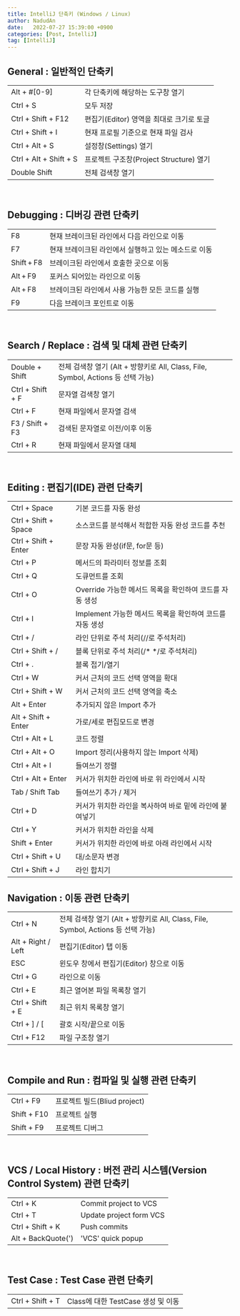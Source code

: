 ```yaml
---
title: IntelliJ 단축키 (Windows / Linux)
author: NadudAn
date:   2022-07-27 15:39:00 +0900
categories: [Post, IntelliJ]
tag: [IntelliJ]
---
```


## General : 일반적인 단축키

|||
|---|---|
|Alt + #[0-9] | 각 단축키에 해당하는 도구창 열기|
|Ctrl + S | 모두 저장|
|Ctrl + Shift + F12 | 편집기(Editor) 영역을 최대로 크기로 토글|
|Ctrl + Shift + I | 현재 프로필 기준으로 현재 파일 검사|
|Ctrl + Alt + S | 설정창(Settings) 열기 |
|Ctrl + Alt + Shift + S | 프로젝트 구조창(Project Structure) 열기|
|Double Shift | 전체 검색창 열기|

<br>

## Debugging : 디버깅 관련 단축키

|||
|---|---|
|F8 | 현재 브레이크된 라인에서 다음 라인으로 이동|
|F7 | 현재 브레이크된 라인에서 실행하고 있는 메소드로 이동|
|Shift + F8 | 브레이크된 라인에서 호출한 곳으로 이동|
|Alt + F9 | 포커스 되어있는 라인으로 이동|
|Alt + F8 | 브레이크된 라인에서 사용 가능한 모든 코드를 실행|
|F9 | 다음 브레이크 포인트로 이동|

<br>

## Search / Replace : 검색 및 대체 관련 단축키

|||
|---|---|
|Double + Shift | 전체 검색창 열기 (Alt + 방향키로 All, Class, File, Symbol, Actions 등 선택 가능)|
|Ctrl + Shift + F | 문자열 검색창 열기|
|Ctrl + F | 현재 파일에서 문자열 검색|
|F3 / Shift + F3 | 검색된 문자열로 이전/이후 이동|
|Ctrl + R | 현재 파일에서 문자열 대체||

<br>

## Editing : 편집기(IDE) 관련 단축키

|||
|---|---|
|Ctrl + Space | 기본 코드를 자동 완성|
|Ctrl + Shift + Space | 소스코드를 분석해서 적합한 자동 완성 코드를 추천|
|Ctrl + Shift + Enter | 문장 자동 완성(if문, for문 등)|
|Ctrl + P | 메서드의 파라미터 정보를 조회|
|Ctrl + Q | 도큐먼트를 조회 |
|Ctrl + O | Override 가능한 메서드 목록을 확인하여 코드를 자동 생성|
|Ctrl + I | Implement 가능한 메서드 목록을 확인하여 코드를 자동 생성|
|Ctrl + / | 라인 단위로 주석 처리(//로 주석처리)|
|Ctrl + Shift + / | 블록 단위로 주석 처리(/* */로 주석처리)|
|Ctrl + . | 블록 접기/열기|
|Ctrl + W | 커서 근처의 코드 선택 영역을 확대|
|Ctrl + Shift + W | 커서 근처의 코드 선택 영역을 축소|
|Alt + Enter | 추가되지 않은 Import 추가|
|Alt + Shift + Enter | 가로/세로 편집모드로 변경|
|Ctrl + Alt + L | 코드 정렬|
|Ctrl + Alt + O | Import 정리(사용하지 않는 Import 삭제)|
|Ctrl + Alt + I | 들여쓰기 정렬|
|Ctrl + Alt + Enter | 커서가 위치한 라인에 바로 위 라인에서 시작|
|Tab / Shift Tab | 들여쓰기 추가 / 제거|
|Ctrl + D | 커서가 위치한 라인을 복사하여 바로 밑에 라인에 붙여넣기|
|Ctrl + Y | 커서가 위치한 라인을 삭제|
|Shift + Enter | 커서가 위치한 라인에 바로 아래 라인에서 시작|
|Ctrl + Shift + U | 대/소문자 변경|
|Ctrl + Shift + J | 라인 합치기|

 

## Navigation : 이동 관련 단축키
|||
|---|---|
|Ctrl + N | 전체 검색창 열기 (Alt + 방향키로 All, Class, File, Symbol, Actions 등 선택 가능)
|Alt + Right / Left | 편집기(Editor) 탭 이동
|ESC | 윈도우 창에서 편집기(Editor) 창으로 이동
|Ctrl + G | 라인으로 이동 
|Ctrl + E | 최근 열어본 파일 목록창 열기
|Ctrl + Shift + E | 최근 위치 목록창 열기
|Ctrl + ] / [ | 괄호 시작/끝으로 이동
|Ctrl + F12 | 파일 구조창 열기

<br>

## Compile and Run : 컴파일 및 실행 관련 단축키
|||
|---|---|
|Ctrl + F9 | 프로젝트 빌드(Bliud project)|
|Shift + F10 | 프로젝트 실행|
|Shift + F9 | 프로젝트 디버그|

<br>

## VCS / Local History  : 버전 관리 시스템(Version Control System) 관련 단축키

|||
|---|---|
|Ctrl + K | Commit project to VCS|
|Ctrl + T | Update project form VCS|
|Ctrl + Shift + K | Push commits|
|Alt + BackQuote(') | 'VCS' quick popup|

<br>

## Test Case : Test Case 관련 단축키

|||
|---|---|
|Ctrl + Shift + T | Class에 대한 TestCase 생성 및 이동|